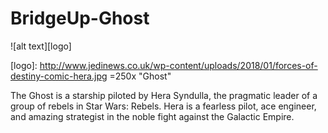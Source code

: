 # BridgeUp-Ghost

![alt text][logo]

[logo]: http://www.jedinews.co.uk/wp-content/uploads/2018/01/forces-of-destiny-comic-hera.jpg =250x "Ghost"


The Ghost is a starship piloted by Hera Syndulla, the pragmatic leader of a group of rebels in Star Wars: Rebels. Hera is a fearless pilot, ace engineer, and amazing strategist in the noble fight against the Galactic Empire.
